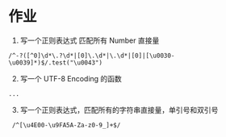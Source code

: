 # 作业

1. 写一个正则表达式 匹配所有 Number 直接量

```
/^-?([^0]\d*\.?\d*|[0]\.\d*|\.\d*|[0]|[\u0030-\u0039]*)$/.test("\u0043")
```

2. 写一个 UTF-8 Encoding 的函数

```
...
```

3. 写一个正则表达式，匹配所有的字符串直接量，单引号和双引号

```
 /^[\u4E00-\u9FA5A-Za-z0-9_]+$/
```
